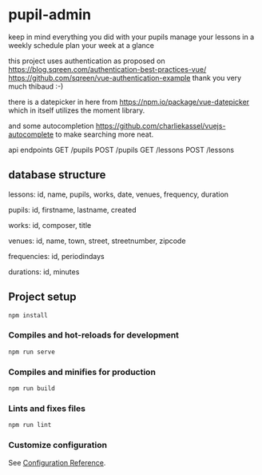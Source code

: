 # pupil-admin
keep in mind everything you did with your pupils
manage your lessons in a weekly schedule
plan your week at a glance

this project uses authentication as proposed on
https://blog.sqreen.com/authentication-best-practices-vue/
https://github.com/sqreen/vue-authentication-example
thank you very much thibaud :-)

there is a datepicker in here from
https://npm.io/package/vue-datepicker
which in itself utilizes the moment library.

and some autocompletion
https://github.com/charliekassel/vuejs-autocomplete
to make searching more neat.


api endpoints
GET /pupils
POST /pupils
GET /lessons
POST /lessons

database structure
------------------

lessons:
    id,
    name,
    pupils,
    works,
    date,
    venues,
    frequency,
    duration

pupils:
    id,
    firstname,
    lastname,
    created

works:
    id,
    composer,
    title

venues:
    id,
    name,
    town,
    street,
    streetnumber,
    zipcode

frequencies:
    id,
    periodindays

durations:
    id,
    minutes

## Project setup
```
npm install
```

### Compiles and hot-reloads for development
```
npm run serve
```

### Compiles and minifies for production
```
npm run build
```

### Lints and fixes files
```
npm run lint
```

### Customize configuration
See [Configuration Reference](https://cli.vuejs.org/config/).
